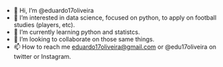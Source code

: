 - 👋 Hi, I’m @eduardo17oliveira
- 👀 I’m interested in data science, focused on python, to apply on football studies (players, etc).
- 🌱 I’m currently learning python and statistcs.
- 💞️ I’m looking to collaborate on those same things.
- 📫 How to reach me eduardo17oliveira@gmail.com or @edu17oliveira on twitter or Instagram.
